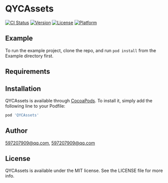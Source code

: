 # QYCAssets

[![CI Status](https://img.shields.io/travis/597207909@qq.com/QYCAssets.svg?style=flat)](https://travis-ci.org/597207909@qq.com/QYCAssets)
[![Version](https://img.shields.io/cocoapods/v/QYCAssets.svg?style=flat)](https://cocoapods.org/pods/QYCAssets)
[![License](https://img.shields.io/cocoapods/l/QYCAssets.svg?style=flat)](https://cocoapods.org/pods/QYCAssets)
[![Platform](https://img.shields.io/cocoapods/p/QYCAssets.svg?style=flat)](https://cocoapods.org/pods/QYCAssets)

## Example

To run the example project, clone the repo, and run `pod install` from the Example directory first.

## Requirements

## Installation

QYCAssets is available through [CocoaPods](https://cocoapods.org). To install
it, simply add the following line to your Podfile:

```ruby
pod 'QYCAssets'
```

## Author

597207909@qq.com, 597207909@qq.com

## License

QYCAssets is available under the MIT license. See the LICENSE file for more info.
